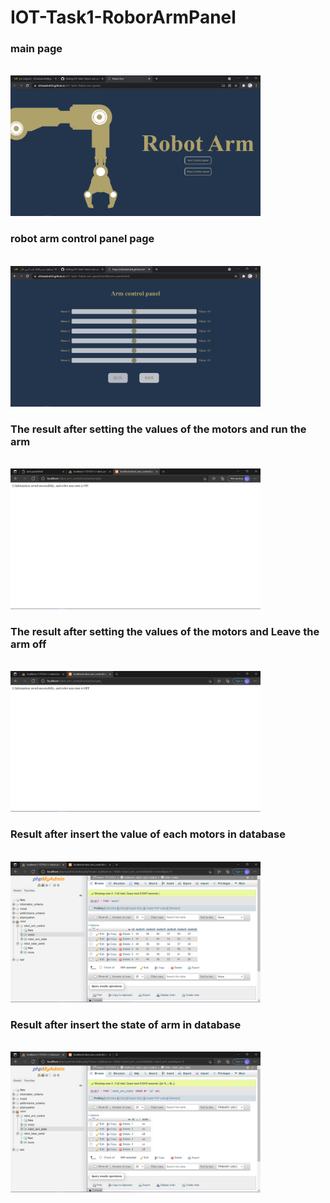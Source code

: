 # IOT-Task1-RoborArmPanel
<h3>main page</h3><br>
<img src="img/main-page.png" alt="main page" width="400">


<h3>robot arm control panel page</h3><br>
 <img src="img/robot-arm-panel.png" alt="robot arm control panel page" width="400">




<h3> The result after setting the values of the motors and run the arm</h3><br>
<img src="img/on.png" alt="on" width="400">


<h3> The result after setting the values of the motors and Leave the arm off </h3><br>
<img src="img/off.png" alt="off" width="400">





<h3>Result after insert the value of each motors in database</h3><br>
<img src="img/motors.png" alt="motors value" width="400">

<h3>Result after insert the state  of arm in database</h3><br>
<img src="img/state.png" alt="arm state" width="400">
</p>
   
